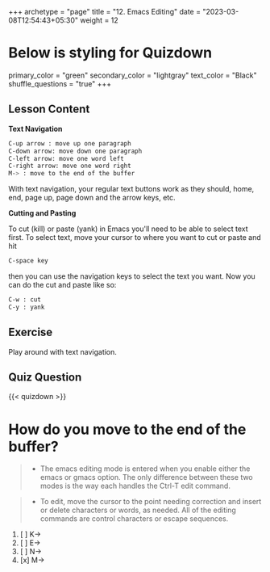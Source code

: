 +++
archetype = "page"
title = "12. Emacs Editing"
date = "2023-03-08T12:54:43+05:30"
weight = 12
# Below is styling for Quizdown
primary_color = "green"
secondary_color = "lightgray"
text_color = "Black"
shuffle_questions = "true"
+++

## Lesson Content

**Text Navigation**

```bash
C-up arrow : move up one paragraph
C-down arrow: move down one paragraph
C-left arrow: move one word left
C-right arrow: move one word right
M-> : move to the end of the buffer
```

With text navigation, your regular text buttons work as they should, home, end, page up, page down and the arrow keys, etc.

**Cutting and Pasting**

To cut (kill) or paste (yank) in Emacs you'll need to be able to select text first. To select text, move your cursor to where you want to cut or paste and hit 
```bash
C-space key
``` 
then you can use the navigation keys to select the text you want. Now you can do the cut and paste like so:

```bash
C-w : cut
C-y : yank
```

## Exercise

Play around with text navigation.

## Quiz Question

{{< quizdown >}}

# How do you move to the end of the buffer?

> - The emacs editing mode is entered when you enable either the emacs or gmacs option. The only difference between these two modes is the way each handles the Ctrl-T edit command.

> - To edit, move the cursor to the point needing correction and insert or delete characters or words, as needed. All of the editing commands are control characters or escape sequences.


1. [ ] K->
2. [ ] E->
3. [ ] N->
4. [x] M->
